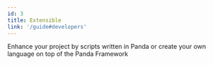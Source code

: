 ```yaml
---
id: 3
title: Extensible
link: '/guide#developers'
---
```


Enhance your project by scripts written in Panda or create your own language on top of the Panda Framework